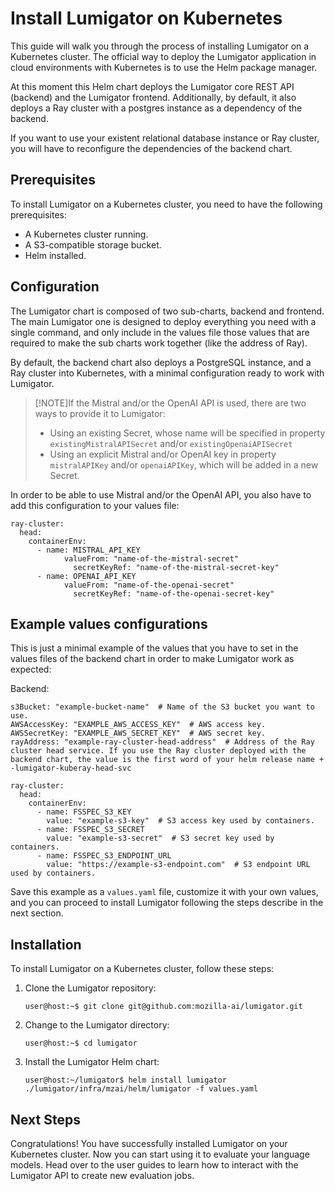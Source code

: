 # Install Lumigator on Kubernetes

This guide will walk you through the process of installing Lumigator on a Kubernetes cluster.
The official way to deploy the Lumigator application in cloud environments with Kubernetes is to use
the Helm package manager.

At this moment this Helm chart deploys the Lumigator core REST API (backend) and the Lumigator frontend. Additionally, by default, it also deploys a Ray cluster with a postgres instance as a dependency of the backend.

If you want to use your existent relational database instance or Ray cluster, you will have to reconfigure the dependencies of the backend chart.

## Prerequisites

To install Lumigator on a Kubernetes cluster, you need to have the following prerequisites:

- A Kubernetes cluster running.
- A S3-compatible storage bucket.
- Helm installed.

## Configuration

The Lumigator chart is composed of two sub-charts, backend and frontend. The main Lumigator one is
designed to deploy everything you need with a single command, and only include in the values file
those values that are required to make the sub charts work together (like the address of Ray).

By default, the backend chart also deploys a PostgreSQL instance, and a Ray cluster into Kubernetes,
with a minimal configuration ready to work with Lumigator.

> [!NOTE]If the Mistral and/or the OpenAI API is used, there are two ways to provide
> it to Lumigator:
> 
> - Using an existing Secret, whose name will be specified in property `existingMistralAPISecret`
>   and/or `existingOpenaiAPISecret`
> - Using an explicit Mistral and/or OpenAI key in property `mistralAPIKey` and/or `openaiAPIKey`,
>   which will be added in a new Secret.

In order to be able to use Mistral and/or the OpenAI API, you also have to add this configuration to your values file:

```console
ray-cluster:
  head:
    containerEnv:
      - name: MISTRAL_API_KEY
            valueFrom: "name-of-the-mistral-secret"
              secretKeyRef: "name-of-the-mistral-secret-key"
      - name: OPENAI_API_KEY
            valueFrom: "name-of-the-openai-secret"
              secretKeyRef: "name-of-the-openai-secret-key"
```

## Example values configurations

This is just a minimal example of the values that you have to set in the values files of the backend chart in order
to make Lumigator work as expected:

Backend:
```console
s3Bucket: "example-bucket-name"  # Name of the S3 bucket you want to use.
AWSAccessKey: "EXAMPLE_AWS_ACCESS_KEY"  # AWS access key.
AWSSecretKey: "EXAMPLE_AWS_SECRET_KEY"  # AWS secret key.
rayAddress: "example-ray-cluster-head-address"  # Address of the Ray cluster head service. If you use the Ray cluster deployed with the backend chart, the value is the first word of your helm release name + -lumigator-kuberay-head-svc

ray-cluster:
  head:
    containerEnv:
      - name: FSSPEC_S3_KEY
        value: "example-s3-key"  # S3 access key used by containers.
      - name: FSSPEC_S3_SECRET
        value: "example-s3-secret"  # S3 secret key used by containers.
      - name: FSSPEC_S3_ENDPOINT_URL
        value: "https://example-s3-endpoint.com"  # S3 endpoint URL used by containers.
```

Save this example as a `values.yaml` file, customize it with your own values, and you can proceed to install Lumigator following the steps describe in the next section.

## Installation

To install Lumigator on a Kubernetes cluster, follow these steps:

1. Clone the Lumigator repository:

    ```console
    user@host:~$ git clone git@github.com:mozilla-ai/lumigator.git
    ```

1. Change to the Lumigator directory:

    ```console
    user@host:~$ cd lumigator
    ```

1. Install the Lumigator Helm chart:

    ```console
    user@host:~/lumigator$ helm install lumigator ./lumigator/infra/mzai/helm/lumigator -f values.yaml
    ```

## Next Steps

Congratulations! You have successfully installed Lumigator on your Kubernetes cluster. Now you can
start using it to evaluate your language models. Head over to the user guides to learn how to
interact with the Lumigator API to create new evaluation jobs.
